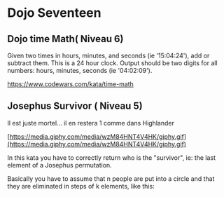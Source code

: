 # Dojo Seventeen


## Dojo time Math( Niveau 6)

Given two times in hours, minutes, and seconds (ie '15:04:24'), add or subtract them. This is a 24 hour clock. Output should be two digits for all numbers: hours, minutes, seconds (ie '04:02:09').

https://www.codewars.com/kata/time-math


## Josephus Survivor ( Niveau 5) 

Il est juste mortel... il en restera 1 comme dans Highlander

[https://media.giphy.com/media/wzM84HNT4V4HK/giphy.gif](https://media.giphy.com/media/wzM84HNT4V4HK/giphy.gif)

In this kata you have to correctly return who is the "survivor", ie: the last element of a Josephus permutation.

Basically you have to assume that n people are put into a circle and that they are eliminated in steps of k elements, like this:

